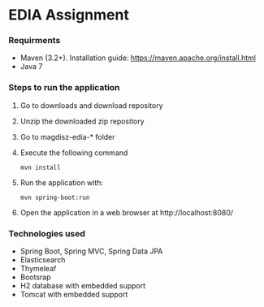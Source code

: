 EDIA Assignment 
==========================

### Requirments ###

   *  Maven (3.2+). Installation guide: https://maven.apache.org/install.html
   *  Java 7
 

### Steps to run the application ###

1. Go to downloads and download repository
2. Unzip the downloaded zip repository
3. Go to magdisz-edia-* folder
4. Execute the following command
       
      `mvn install`

5. Run the application with:

     `mvn spring-boot:run`

6. Open the application in a web browser at http://localhost:8080/

### Technologies used ###

* Spring Boot, Spring MVC, Spring Data JPA
* Elasticsearch
* Thymeleaf
* Bootsrap
* H2 database with embedded support
* Tomcat with embedded support